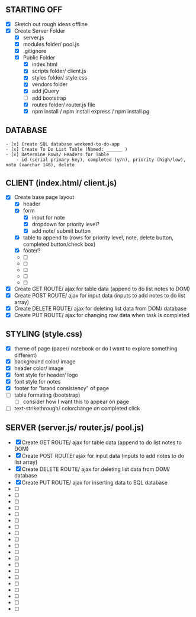 ## STARTING OFF
- [x] Sketch out rough ideas offline
- [x] Create Server Folder
    - [x] server.js
    - [x] modules folder/ pool.js
    - [x] .gitignore
    - [x] Public Folder
        - [x] index.html
        - [x] scripts folder/ client.js
        - [x] styles folder/ style.css
        - [x] vendors folder
        - [x] add jQuery
        - [ ] add bootstrap
        - [x] routes folder/ router.js file
        - [x] npm install / npm install express / npm install pg

## DATABASE
    - [x] Create SQL database weekend-to-do-app
    - [x] Create To Do List Table (Named: ______ )
    - [x] Determine Rows/ Headers for Table
        - id (serial primary key), completed (y/n), priority (high/low), note (varchar 140), delete

## CLIENT (index.html/ client.js)
- [x] Create base page layout
    - [x] header
    - [x] form
        - [x] input for note
        - [x] dropdown for priority level?
        - [x] add note/ submit button
    - [x] table to append to (rows for priority level, note, delete button, completed button/check box)
    - [x] footer?
    - [ ]
    - [ ]
    - [ ]
    - [ ]
    - [ ]
- [x] Create GET ROUTE/ ajax for table data (append to do list notes to DOM)
- [x] Create POST ROUTE/ ajax for input data (inputs to add notes to do list array)
- [x] Create DELETE ROUTE/ ajax for deleting list data from DOM/ database
- [x] Create PUT ROUTE/ ajax for changing row data when task is completed

## STYLING (style.css)
- [x] theme of page (paper/ notebook or do I want to explore something different)
- [x] background color/ image 
- [x] header color/ image
- [x] font style for header/ logo
- [x] font style for notes
- [x] footer for "brand consistency" of page
- [ ] table formating (bootstrap)
    -[ ] consider how I want this to appear on page
- [ ] text-strikethrough/ colorchange on completed click

## SERVER (server.js/ router.js/ pool.js)
- [x] Create GET ROUTE/ ajax for table data (append to do list notes to DOM)
- [x] Create POST ROUTE/ ajax for input data (inputs to add notes to do list array)
- [x] Create DELETE ROUTE/ ajax for deleting list data from DOM/ database
- [x] Create PUT ROUTE/ ajax for inserting data to SQL database
- [ ]
- [ ]
- [ ]
- [ ]
- [ ]
- [ ]
- [ ]
- [ ]
- [ ]
- [ ]
- [ ]
- [ ]
- [ ]
- [ ]
- [ ]
- [ ]
- [ ]
- [ ]
- [ ]
- [ ]